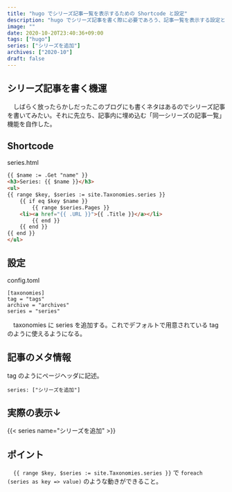 ```yaml
---
title: "hugo でシリーズ記事一覧を表示するための Shortcode と設定"
description: "hugo でシリーズ記事を書く際に必要であろう、記事一覧を表示する設定と作成した shortcode について。"
image: ""
date: 2020-10-20T23:40:36+09:00
tags: ["hugo"]
series: ["シリーズを追加"]
archives: ["2020-10"]
draft: false
---
```


## シリーズ記事を書く機運

　しばらく放ったらかしだったこのブログにも書くネタはあるのでシリーズ記事を書いてみたい。それに先立ち、記事内に埋め込む「同一シリーズの記事一覧」機能を自作した。

## Shortcode

series.html

```html
{{ $name := .Get "name" }}
<h3>Series: {{ $name }}</h3>
<ul>
{{ range $key, $series := site.Taxonomies.series }}
    {{ if eq $key $name }}
        {{ range $series.Pages }}
    <li><a href="{{ .URL }}">{{ .Title }}</a></li>
        {{ end }}
    {{ end }}
{{ end }}
</ul>
```


## 設定

config.toml

```
[taxonomies]
tag = "tags"
archive = "archives"
series = "series"
```

　taxonomies に series を追加する。これでデフォルトで用意されている tag のように使えるようになる。

## 記事のメタ情報

 tag のようにページヘッダに記述。

```
series: ["シリーズを追加"]
```

## 実際の表示↓

{{< series name="シリーズを追加" >}}

## ポイント

　`{{ range $key, $series := site.Taxonomies.series }}` で `foreach (series as key => value)` のような動きができること。
